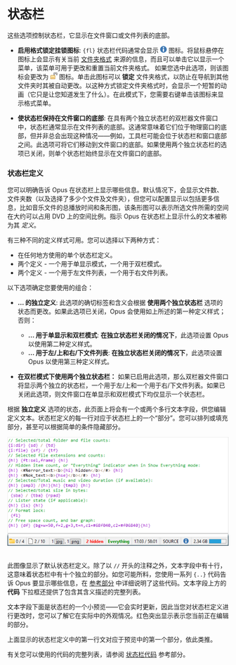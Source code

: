 # 状态栏

这些选项控制状态栏，它显示在文件窗口或文件列表的底部。

- **启用格式锁定挂锁图标**: `{fl}` 状态栏代码通常会显示 ![icon_info.png](/Manual/images/media/13/icon_info.png) 图标。将鼠标悬停在图标上会显示有关当前 [文件夹格式](/Manual/basic_concepts/folder_options/folder_formats.zh.md) 来源的信息，而且可以单击它以显示一个菜单，该菜单可用于更改和重置当前文件夹格式。
  如果您选中此选项，则该图标会更改为 ![icon_padlock.png](/Manual/images/media/13/icon_padlock.png) 图标。单击此图标可以 **锁定** 文件夹格式，以防止在导航到其他文件夹时其被自动更改。以这种方式锁定文件夹格式时，会显示一个短暂的动画（它只是让您知道发生了什么）。在此模式下，您需要右键单击该图标来显示格式菜单。

- **使状态栏保持在文件窗口的底部**: 在具有两个独立状态栏的双栏器文件窗口中，状态栏通常显示在文件列表的底部。这通常意味着它们位于物理窗口的底部，但并非总会出现这种情况——例如，工具栏可能会位于状态栏和窗口底部之间。此选项可将它们移动到文件窗口的底部。如果使用两个独立状态栏的选项已关闭，则单个状态栏始终显示在文件窗口的底部。

### 状态栏定义

您可以明确告诉 Opus 在状态栏上显示哪些信息。默认情况下，会显示文件数、文件夹数（以及选择了多少个文件及文件夹），但您可以配置显示以包括更多信息，比如音乐文件的总播放时间和条形图，该条形图可以表示所选文件所需的空间在大约可以占用 DVD 上的空间比例。指示 Opus 在状态栏上显示什么的文本被称为其 *定义*。

有三种不同的定义样式可用。您可以选择以下两种方式：

- 在任何地方使用的单个状态栏定义。
- 两个定义 - 一个用于单显示模式，一个用于双栏模式。
- 两个定义 - 一个用于左文件列表，一个用于右文件列表。

以下选项确定您要使用的组合：

- **... 的独立定义**: 此选项的确切标签和含义会根据 **使用两个独立状态栏** 选项的状态而更改。如果此选项已关闭，Opus 会使用如上所述的第一种定义样式；否则：
  - **... 用于单显示和双栏模式**: **在独立状态栏关闭的情况下**，此选项设置 Opus 以使用第二种定义样式。
  - **... 用于左/上和右/下文件列表**: **在独立状态栏关闭的情况下**，此选项设置 Opus 以使用第三种定义样式。

- **在双栏模式下使用两个独立状态栏：** 如果已启用此选项，那么双栏器文件窗口将显示两个独立的状态栏，一个用于左/上和一个用于右/下文件列表。如果已关闭此选项，则文件窗口在单显示和双栏模式下均仅显示一个状态栏。

  
根据 **独立定义** 选项的状态，此页面上将会有一个或两个多行文本字段，供您编辑定义文本。状态栏定义的每一行对应于状态栏上的一个“部分”。您可以排列或填充部分，甚至可以根据简单的条件隐藏部分。

![默认状态栏定义](/Manual/images/media/13/status_definition.png) 

此图像显示了默认状态栏定义。除了以 `//` 开头的注释之外，文本字段中有十行，这意味着状态栏中有十个独立的部分。如您可能所料，您使用一系列 `{..}` 代码告诉 Opus 要显示哪些信息，在 [参考部分](/Manual/reference/status_bar_codes/README.zh.md) 中详细说明了这些代码。文本字段上方的 **代码** 下拉框还提供了包含其含义描述的完整列表。

文本字段下面是状态栏的一个小预览——它会实时更新，因此当您对状态栏定义进行更改时，您可以了解它在实际中的外观情况。红色突出显示表示您当前正在编辑的部分。

上面显示的状态栏定义中的第一行文对应于预览中的第一个部分，依此类推。

有关您可以使用的代码的完整列表，请参阅 [状态栏代码](/Manual/reference/status_bar_codes/README.zh.md) 参考部分。